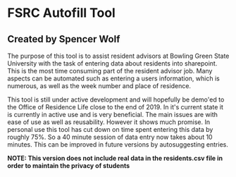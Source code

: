 # FSRC Autofill Tool
## Created by Spencer Wolf

The purpose of this tool is to assist resident advisors at Bowling Green State University with the task of entering data about residents into sharepoint. This is the most time consuming part of the resident advisor job. Many aspects can be automated such as entering a users information, which is numerous, as well as the week number and place of residence.

This tool is still under active development and will hopefully be demo'ed to the Office of Residence Life close to the end of 2019. In it's current state it is currently in active use and is very beneficial. The main issues are with ease of use as well as reusability. However it shows much promise. In personal use this tool has cut down on time spent entering this data by roughly 75%. So a 40 minute session of data entry now takes about 10 minutes. This can be improved in future versions by autosuggesting entries.

**NOTE: This version does not include real data in the residents.csv file in order to maintain the privacy of students**
